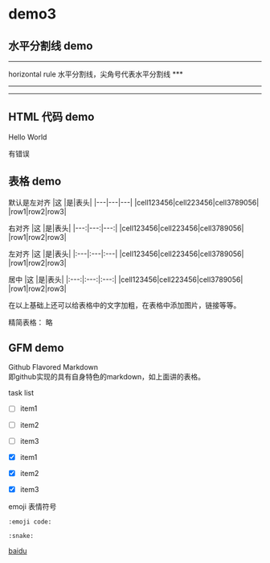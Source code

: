 # demo3

## 水平分割线  demo
  <hr> horizontal rule 水平分割线，尖角号代表水平分割线  
***

___

---
  
## HTML 代码 demo

<p align #*'center'>Hello World</p>  有错误

<!--
这些文字会被忽视
这一行同样
-->

## 表格 demo

默认是左对齐
|这 |是|表头|
|---|---|---|
|cell123456|cell223456|cell3789056|
|row1|row2|row3|

右对齐
|这 |是|表头|
|---:|---:|---:|
|cell123456|cell223456|cell3789056|
|row1|row2|row3|

左对齐
|这 |是|表头|
|:---|:---|:---|
|cell123456|cell223456|cell3789056|
|row1|row2|row3|

居中
|这 |是|表头|
|:---:|:---:|:---:|
|cell123456|cell223456|cell3789056|
|row1|row2|row3|

在以上基础上还可以给表格中的文字加粗，在表格中添加图片，链接等等。





精简表格：
略

## GFM demo

Github Flavored Markdown  
即github实现的具有自身特色的markdown，如上面讲的表格。

task list

- [ ] item1
- [ ] item2
- [ ] item3

- [x] item1
- [x] item2
- [x] item3


emoji 表情符号

    :emoji code:
    
    :snake:

















<!--下面是文本中用到的网址 -->

[baidu](http://www.baidu.com)
